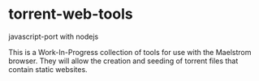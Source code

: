 # torrent-web-tools

javascript-port with nodejs


This is a Work-In-Progress collection of tools for use with the Maelstrom browser. They will allow the creation and seeding of torrent files that contain static websites.
